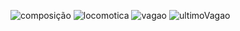 

![composição](https://github.com/brunamota/POO/assets/66503956/af68665f-22a3-45b1-a188-9d716af92daa)
![locomotica](https://github.com/brunamota/POO/assets/66503956/0e15642f-8e1f-48fc-8260-67bcfc48469f) ![vagao](https://github.com/brunamota/POO/assets/66503956/4d22a094-24d8-4107-960f-6202a1d278aa) ![ultimoVagao](https://github.com/brunamota/POO/assets/66503956/8dcc7e7e-8e24-42fb-aac3-a4b19117e723)

